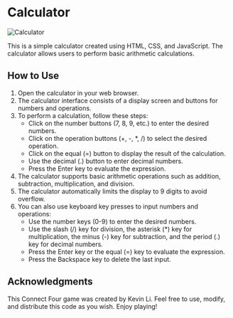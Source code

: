 # Calculator

![Calculator](https://github.com/kevinleet/calculator/blob/main/imgs/screenshot.png?raw=true)

This is a simple calculator created using HTML, CSS, and JavaScript. The calculator allows users to perform basic arithmetic calculations.

## How to Use

1. Open the calculator in your web browser.
2. The calculator interface consists of a display screen and buttons for numbers and operations.
3. To perform a calculation, follow these steps:
   - Click on the number buttons (7, 8, 9, etc.) to enter the desired numbers.
   - Click on the operation buttons (+, -, \*, /) to select the desired operation.
   - Click on the equal (=) button to display the result of the calculation.
   - Use the decimal (.) button to enter decimal numbers.
   - Press the Enter key to evaluate the expression.
4. The calculator supports basic arithmetic operations such as addition, subtraction, multiplication, and division.
5. The calculator automatically limits the display to 9 digits to avoid overflow.
6. You can also use keyboard key presses to input numbers and operations:
   - Use the number keys (0-9) to enter the desired numbers.
   - Use the slash (/) key for division, the asterisk (\*) key for multiplication, the minus (-) key for subtraction, and the period (.) key for decimal numbers.
   - Press the Enter key or the equal (=) key to evaluate the expression.
   - Press the Backspace key to delete the last input.

## Acknowledgments

This Connect Four game was created by Kevin Li. Feel free to use, modify, and distribute this code as you wish. Enjoy playing!
